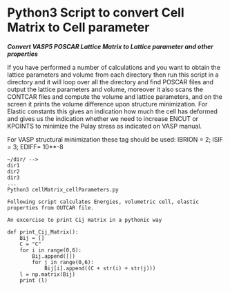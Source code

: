 # Python3 Script to convert Cell Matrix to Cell parameter
**_Convert VASP5 POSCAR Lattice Matrix to Lattice parameter and other properties_**

If you have performed a number of calculations and you want to obtain the lattice parameters and volume from each directory then run this script in a directory and it will loop over all the directory and find POSCAR files and output the lattice parameters and volume, moreover it also scans the CONTCAR files and compute the volume and lattice parameters, and on the screen it prints the volume difference upon structure minimization. 
For Elastic constants this gives an indication how much the cell has deformed and gives us the indication whether we need to increase ENCUT or KPOINTS to minimize the Pulay stress as indicated on VASP manual.

For VASP structural minimization these tag should be used: IBRION = 2; ISIF = 3; EDIFF= 10**-8

```
~/dir/ -->
dir1
dir2
dir3
...
Python3 cellMatrix_cellParameters.py
```

```
Following script calculates Energies, volumetric cell, elastic properties from OUTCAR file.
```
```
An excercise to print Cij matrix in a pythonic way

def print_Cij_Matrix():
	Bij = []
	C = "C"
	for i in range(0,6):
		Bij.append([])
		for j in range(0,6):
			Bij[i].append((C + str(i) + str(j)))
	l = np.matrix(Bij)		
	print (l)
 ```




